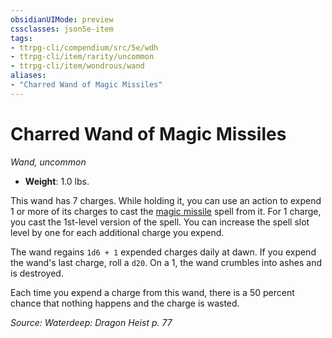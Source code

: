 ```yaml
---
obsidianUIMode: preview
cssclasses: json5e-item
tags:
- ttrpg-cli/compendium/src/5e/wdh
- ttrpg-cli/item/rarity/uncommon
- ttrpg-cli/item/wondrous/wand
aliases: 
- "Charred Wand of Magic Missiles"
---
```

# Charred Wand of Magic Missiles
*Wand, uncommon*  

- **Weight**: 1.0 lbs.

This wand has 7 charges. While holding it, you can use an action to expend 1 or more of its charges to cast the [magic missile](3-Mechanics/CLI/spells/magic-missile.md) spell from it. For 1 charge, you cast the 1st-level version of the spell. You can increase the spell slot level by one for each additional charge you expend.

The wand regains `1d6 + 1` expended charges daily at dawn. If you expend the wand's last charge, roll a `d20`. On a 1, the wand crumbles into ashes and is destroyed.

Each time you expend a charge from this wand, there is a 50 percent chance that nothing happens and the charge is wasted.

*Source: Waterdeep: Dragon Heist p. 77*
